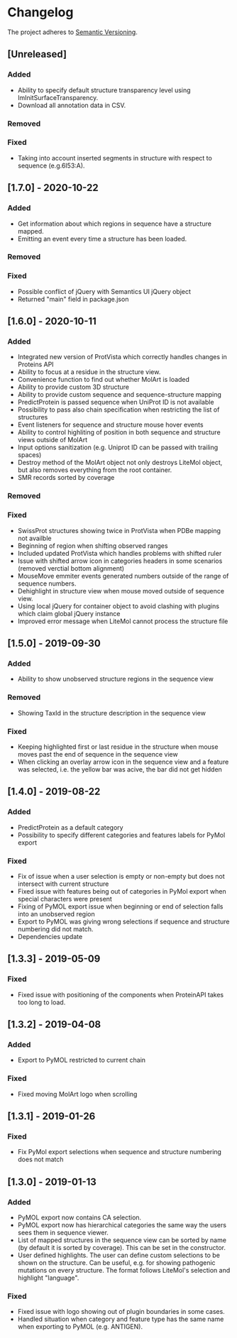 # Changelog

The project adheres to [Semantic Versioning](https://semver.org/spec/v2.0.0.html).

##  [Unreleased]

### Added

- Ability to specify default structure transparency level using lmInitSurfaceTransparency.
- Download all annotation data in CSV.

### Removed

### Fixed

- Taking into account inserted segments in structure with respect to sequence (e.g.6I53:A). 



##  [1.7.0] - 2020-10-22

### Added

- Get information about which regions in sequence have a structure mapped.
- Emitting an event every time a structure has been loaded.

### Removed

### Fixed

- Possible conflict of jQuery with Semantics UI jQuery object
- Returned "main" field in package.json

##  [1.6.0] - 2020-10-11

### Added

- Integrated new version of ProtVista which correctly handles changes in Proteins API 
- Ability to focus at a residue in the structure view.
- Convenience function to find out whether MolArt is loaded
- Ability to provide custom 3D structure
- Ability to provide custom sequence and sequence-structure mapping
- PredictProtein is passed sequence when UniProt ID is not available
- Possibility to pass also chain specification when restricting the list of structures
- Event listeners for sequence and structure mouse hover events
- Ability to control highliting of position in both sequence and structure views outside of MolArt
- Input options sanitization (e.g. Uniprot ID can be passed with trailing spaces)
- Destroy method of the MolArt object not only destroys LiteMol object, but also removes everything from the root container.
- SMR records sorted by coverage

### Removed

### Fixed

- SwissProt structures showing twice in ProtVista when PDBe mapping not availble 
- Beginning of region when shifting observed ranges
- Included updated ProtVista which handles problems with shifted ruler
- Issue with shifted arrow icon in categories headers in some scenarios (removed verctial bottom alignment)
- MouseMove emmiter events generated numbers outside of the range of sequence numbers.
- Dehighlight in structure view when mouse moved outside of sequence view.
- Using local jQuery for container object to avoid clashing with plugins which claim global jQuery instance
- Improved error message when LiteMol cannot process the structure file

##  [1.5.0] - 2019-09-30

### Added

- Ability to show unobserved structure regions in the sequence view

### Removed

- Showing TaxId in the structure description in the sequence view

### Fixed

- Keeping highlighted first or last residue in the structure when mouse moves past the end of sequence 
in the sequence view
- When clicking an overlay arrow icon in the sequence view and a feature was selected, i.e. the yellow bar was 
acive, the bar did not get hidden

## [1.4.0] - 2019-08-22

### Added

- PredictProtein as a default category 
- Possibility to specify different categories and features labels for PyMol export

### Fixed

- Fix of issue when a user selection is empty or non-empty but does not intersect with current structure
- Fixed issue with features being out of categories in PyMol export when special characters were present
- Fixing of PyMOL export issue when beginning or end of selection falls into an unobserved region
- Export to PyMOL was giving wrong selections if sequence and structure numbering did not match.
- Dependencies update

## [1.3.3] - 2019-05-09

### Fixed

- Fixed issue with positioning of the components when ProteinAPI takes too long to load.

## [1.3.2] - 2019-04-08

### Added

- Export to PyMOL restricted to current chain

### Fixed

- Fixed moving MolArt logo when scrolling 

## [1.3.1] - 2019-01-26

### Fixed

- Fix PyMol export selections when sequence and structure numbering does not match


## [1.3.0] - 2019-01-13

### Added
- PyMOL export now contains CA selection.
- PyMOL export now has hierarchical categories the same way the users sees them in sequence viewer.
- List of mapped structures in the sequence view can be sorted by name (by default it is sorted by coverage).
This can be set in the constructor.
- User defined highlights. The user can define custom selections to be shown on the structure. Can be useful, 
e.g. for showing pathogenic mutations on every structure. The format follows LiteMol's selection and 
 highlight "language".

### Fixed
- Fixed issue with logo showing out of plugin boundaries in some cases.
- Handled situation when category and feature type has the same name when exporting to PyMOL (e.g. ANTIGEN).


